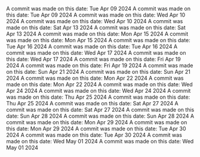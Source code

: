 A commit was made on this date: Tue Apr 09 2024
A commit was made on this date: Tue Apr 09 2024
A commit was made on this date: Wed Apr 10 2024
A commit was made on this date: Wed Apr 10 2024
A commit was made on this date: Sat Apr 13 2024
A commit was made on this date: Sat Apr 13 2024
A commit was made on this date: Mon Apr 15 2024
A commit was made on this date: Mon Apr 15 2024
A commit was made on this date: Tue Apr 16 2024
A commit was made on this date: Tue Apr 16 2024
A commit was made on this date: Wed Apr 17 2024
A commit was made on this date: Wed Apr 17 2024
A commit was made on this date: Fri Apr 19 2024
A commit was made on this date: Fri Apr 19 2024
A commit was made on this date: Sun Apr 21 2024
A commit was made on this date: Sun Apr 21 2024
A commit was made on this date: Mon Apr 22 2024
A commit was made on this date: Mon Apr 22 2024
A commit was made on this date: Wed Apr 24 2024
A commit was made on this date: Wed Apr 24 2024
A commit was made on this date: Thu Apr 25 2024
A commit was made on this date: Thu Apr 25 2024
A commit was made on this date: Sat Apr 27 2024
A commit was made on this date: Sat Apr 27 2024
A commit was made on this date: Sun Apr 28 2024
A commit was made on this date: Sun Apr 28 2024
A commit was made on this date: Mon Apr 29 2024
A commit was made on this date: Mon Apr 29 2024
A commit was made on this date: Tue Apr 30 2024
A commit was made on this date: Tue Apr 30 2024
A commit was made on this date: Wed May 01 2024
A commit was made on this date: Wed May 01 2024
